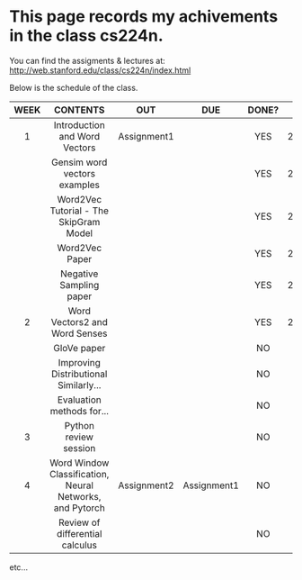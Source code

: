 This page records my achivements in the class cs224n.
=============================================================
You can find the assigments & lectures at:  
http://web.stanford.edu/class/cs224n/index.html

Below is the schedule of the class.  

|WEEK|CONTENTS|OUT|DUE|DONE?|DATE|
|:---:|:---:|:---:|:---:|:---:|:---:|
|1|Introduction and Word Vectors|Assignment1||YES|2020.08.04|
||Gensim word vectors examples|||YES|2020.08.05|
||Word2Vec Tutorial - The SkipGram Model|||YES|2020.08.05|
||Word2Vec Paper|||YES|2020.08.05|
||Negative Sampling paper|||YES|2020.08.09|
|2|Word Vectors2 and Word Senses|||YES|2020.08.10|
||GloVe paper|||NO||
||Improving Distributional Similarly...|||NO||
||Evaluation methods for...|||NO||
|3|Python review session|||NO||
|4|Word Window Classification, Neural Networks, and Pytorch|Assignment2|Assignment1|NO||
||Review of differential calculus|||NO||    

etc...
